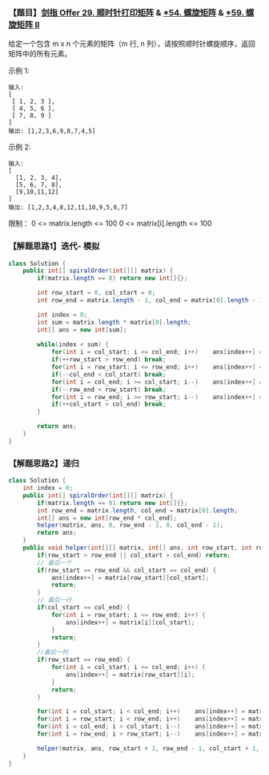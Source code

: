 ### 【题目】[剑指 Offer 29. 顺时针打印矩阵](https://leetcode-cn.com/problems/shun-shi-zhen-da-yin-ju-zhen-lcof/) & [*54. 螺旋矩阵](https://leetcode-cn.com/problems/spiral-matrix/) & [*59. 螺旋矩阵 II](https://leetcode-cn.com/problems/spiral-matrix-ii/)

给定一个包含 m x n 个元素的矩阵（m 行, n 列），请按照顺时针螺旋顺序，返回矩阵中的所有元素。

示例 1:

	输入:
	[
	 [ 1, 2, 3 ],
	 [ 4, 5, 6 ],
	 [ 7, 8, 9 ]
	]
	输出: [1,2,3,6,9,8,7,4,5]
示例 2:

	输入:
	[
	  [1, 2, 3, 4],
	  [5, 6, 7, 8],
	  [9,10,11,12]
	]
	输出: [1,2,3,4,8,12,11,10,9,5,6,7]

限制：
0 <= matrix.length <= 100
0 <= matrix[i].length <= 100

### 【解题思路1】迭代- 模拟

```java
class Solution {
    public int[] spiralOrder(int[][] matrix) {
        if(matrix.length == 0) return new int[]{};

        int row_start = 0, col_start = 0;
        int row_end = matrix.length - 1, col_end = matrix[0].length - 1;

        int index = 0;
        int sum = matrix.length * matrix[0].length;
        int[] ans = new int[sum];
               
        while(index < sum) {
            for(int i = col_start; i <= col_end; i++)    ans[index++] = matrix[row_start][i];
            if(++row_start > row_end) break;
            for(int i = row_start; i <= row_end; i++)    ans[index++] = matrix[i][col_end];
            if(--col_end < col_start) break;
            for(int i = col_end; i >= col_start; i--)    ans[index++] = matrix[row_end][i];
            if(--row_end < row_start) break;
            for(int i = row_end; i >= row_start; i--)    ans[index++] = matrix[i][col_start];
            if(++col_start > col_end) break;
        }

        return ans;
    }
}
```

### 【解题思路2】递归
```java
class Solution {
    int index = 0;
    public int[] spiralOrder(int[][] matrix) {
        if(matrix.length == 0) return new int[]{};
        int row_end = matrix.length, col_end = matrix[0].length;
        int[] ans = new int[row_end * col_end];
        helper(matrix, ans, 0, row_end - 1, 0, col_end - 1);
        return ans;
    }
    public void helper(int[][] matrix, int[] ans, int row_start, int row_end, int col_start, int col_end) {
        if(row_start > row_end || col_start > col_end) return;
        // 最后一个
        if(row_start == row_end && col_start == col_end) {
            ans[index++] = matrix[row_start][col_start];
            return;
        }
        // 最后一行
        if(col_start == col_end) {
            for(int i = row_start; i <= row_end; i++) {
                ans[index++] = matrix[i][col_start];
            }
            return;
        }
        //最后一列
        if(row_start == row_end) {
            for(int i = col_start; i <= col_end; i++) {
                ans[index++] = matrix[row_start][i];
            }
            return;
        }

        for(int i = col_start; i < col_end; i++)    ans[index++] = matrix[row_start][i];
        for(int i = row_start; i < row_end; i++)    ans[index++] = matrix[i][col_end];
        for(int i = col_end; i > col_start; i--)    ans[index++] = matrix[row_end][i];
        for(int i = row_end; i > row_start; i--)    ans[index++] = matrix[i][col_start];

        helper(matrix, ans, row_start + 1, row_end - 1, col_start + 1, col_end - 1);
    }
}
```